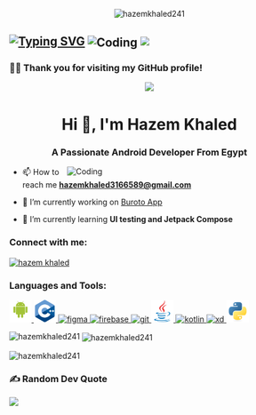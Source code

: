 <p align="center"> <img src="https://komarev.com/ghpvc/?username=hazemkhaled241&label=Profile%20views&color=0e75b6&style=flat" alt="hazemkhaled241"/></p>

[![Typing SVG](https://readme-typing-svg.herokuapp.com?duration=6500&color=abcdef&background=00000000&width=500&height=120&lines=++Hello!+I'm+Hazem+Khaled+🌻)](https://git.io/typing-svg)
<img align="center" alt="Coding" width="300" src="https://media.tenor.com/p2Fs2DoSLWYAAAAC/hello-cute.giff)">
  <a href="https://github.com/DenverCoder1/readme-typing-svg"><img src="https://readme-typing-svg.herokuapp.com?&font=IBM+Plex+Sans&color=abcdef&size=20&lines=Welcome+to+my+GitHub+Profile!;I'm+a+Software+Engineer" /></a>
-------------------------------------------------------------------------------------------------------------------------------------------------------------------------

<h3>🙋‍♂️ Thank you for visiting my GitHub profile! </h3>

<div align="center"> <img src="https://w0.peakpx.com/wallpaper/872/549/HD-wallpaper-lance-concept-night-work-home-woker-working-at-night-programmer.jpg"> </div>  

<h1 align="center">Hi 👋, I'm Hazem Khaled</h1>
<h3 align="center">A Passionate Android Developer From Egypt</h3>

<img align="right" alt="Coding" width="400" src="https://repository-images.githubusercontent.com/462900780/0a10af70-6cbf-46df-9071-0ff586a3b1d6">

- 📫 How to reach me **hazemkhaled3166589@gmail.com**

- 🔭 I’m currently working on [Buroto App](https://github.com/hazemkhaled241/Compose-Boruto-App)

- 🌱 I’m currently learning **UI testing and Jetpack Compose**


<h3 align="left">Connect with me:</h3>
<p align="left">
<a href="https://linkedin.com/in/hazem khaled" target="blank"><img align="center" src="https://raw.githubusercontent.com/rahuldkjain/github-profile-readme-generator/master/src/images/icons/Social/linked-in-alt.svg" alt="hazem khaled" height="30" width="40" /></a>
</p>

<h3 align="left">Languages and Tools:</h3>
<p align="left"> <a href="https://developer.android.com" target="_blank" rel="noreferrer"> <img src="https://raw.githubusercontent.com/devicons/devicon/master/icons/android/android-original-wordmark.svg" alt="android" width="40" height="40"/> </a> <a href="https://www.w3schools.com/cpp/" target="_blank" rel="noreferrer"> <img src="https://raw.githubusercontent.com/devicons/devicon/master/icons/cplusplus/cplusplus-original.svg" alt="cplusplus" width="40" height="40"/> </a> <a href="https://www.figma.com/" target="_blank" rel="noreferrer"> <img src="https://www.vectorlogo.zone/logos/figma/figma-icon.svg" alt="figma" width="40" height="40"/> </a> <a href="https://firebase.google.com/" target="_blank" rel="noreferrer"> <img src="https://www.vectorlogo.zone/logos/firebase/firebase-icon.svg" alt="firebase" width="40" height="40"/> </a> <a href="https://git-scm.com/" target="_blank" rel="noreferrer"> <img src="https://www.vectorlogo.zone/logos/git-scm/git-scm-icon.svg" alt="git" width="40" height="40"/> </a> <a href="https://www.java.com" target="_blank" rel="noreferrer"> <img src="https://raw.githubusercontent.com/devicons/devicon/master/icons/java/java-original.svg" alt="java" width="40" height="40"/> </a> <a href="https://kotlinlang.org" target="_blank" rel="noreferrer"> <img src="https://www.vectorlogo.zone/logos/kotlinlang/kotlinlang-icon.svg" alt="kotlin" width="40" height="40"/> </a> <a href="https://www.adobe.com/products/xd.html" target="_blank" rel="noreferrer"> <img src="https://cdn.worldvectorlogo.com/logos/adobe-xd.svg" alt="xd" width="40" height="40"/> </a> <a href="https://www.python.org" target="_blank" rel="noreferrer"> <img src="https://raw.githubusercontent.com/devicons/devicon/master/icons/python/python-original.svg" alt="python" width="40" height="40"/> </a> </p>

<p><img align="left" src="https://github-readme-stats.vercel.app/api/top-langs?username=hazemkhaled241&show_icons=true&locale=en&layout=compact&theme=dark" alt="hazemkhaled241" /></p>

<p>&nbsp;<img align="center" src="https://github-readme-stats.vercel.app/api?username=hazemkhaled241&show_icons=true&theme=dark&locale=en" alt="hazemkhaled241" /></p>

<p><img align="center" src="https://github-readme-streak-stats.herokuapp.com/?user=hazemkhaled241&&theme=dark" alt="hazemkhaled241" /></p>


### ✍️ Random Dev Quote
![](https://quotes-github-readme.vercel.app/api?type=horizontal&theme=dark)
